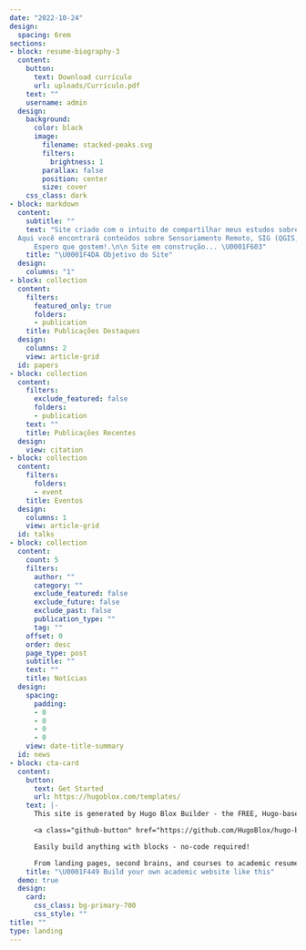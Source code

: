 ```yaml
---
date: "2022-10-24"
design:
  spacing: 6rem
sections:
- block: resume-biography-3
  content:
    button:
      text: Download currículo 
      url: uploads/Currículo.pdf
    text: ""
    username: admin
  design:
    background:
      color: black
      image:
        filename: stacked-peaks.svg
        filters:
          brightness: 1
        parallax: false
        position: center
        size: cover
    css_class: dark
- block: markdown
  content:
    subtitle: ""
    text: "Site criado com o intuito de compartilhar meus estudos sobre geografia, especialmente na área de geociências..\n\n 
  Aqui você encontrará conteúdos sobre Sensoriamento Remoto, SIG (QGIS, ARCGIS, GEE), programação (Python, R) e muito mais!\n\n
      Espero que gostem!.\n\n Site em construção... \U0001F603"
    title: "\U0001F4DA Objetivo do Site"
  design:
    columns: "1"
- block: collection
  content:
    filters:
      featured_only: true
      folders:
      - publication
    title: Publicações Destaques
  design:
    columns: 2
    view: article-grid
  id: papers
- block: collection
  content:
    filters:
      exclude_featured: false
      folders:
      - publication
    text: ""
    title: Publicações Recentes
  design:
    view: citation
- block: collection
  content:
    filters:
      folders:
      - event
    title: Eventos
  design:
    columns: 1
    view: article-grid
  id: talks
- block: collection
  content:
    count: 5
    filters:
      author: ""
      category: ""
      exclude_featured: false
      exclude_future: false
      exclude_past: false
      publication_type: ""
      tag: ""
    offset: 0
    order: desc
    page_type: post
    subtitle: ""
    text: ""
    title: Notícias 
  design:
    spacing:
      padding:
      - 0
      - 0
      - 0
      - 0
    view: date-title-summary
  id: news
- block: cta-card
  content:
    button:
      text: Get Started
      url: https://hugoblox.com/templates/
    text: |-
      This site is generated by Hugo Blox Builder - the FREE, Hugo-based open source website builder trusted by 250,000+ academics like you.

      <a class="github-button" href="https://github.com/HugoBlox/hugo-blox-builder" data-color-scheme="no-preference: light; light: light; dark: dark;" data-icon="octicon-star" data-size="large" data-show-count="true" aria-label="Star HugoBlox/hugo-blox-builder on GitHub">Star</a>

      Easily build anything with blocks - no-code required!

      From landing pages, second brains, and courses to academic resumés, conferences, and tech blogs.
    title: "\U0001F449 Build your own academic website like this"
  demo: true
  design:
    card:
      css_class: bg-primary-700
      css_style: ""
title: ""
type: landing
---
```

